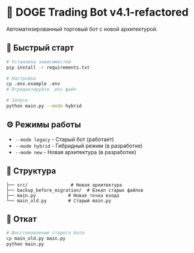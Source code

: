 # 🤖 DOGE Trading Bot v4.1-refactored

Автоматизированный торговый бот с новой архитектурой.

## 🚀 Быстрый старт

```bash
# Установка зависимостей
pip install -r requirements.txt

# Настройка
cp .env.example .env
# Отредактируйте .env файл

# Запуск
python main.py --mode hybrid
```

## ⚙️ Режимы работы

- `--mode legacy` - Старый бот (работает)
- `--mode hybrid` - Гибридный режим (в разработке)
- `--mode new` - Новая архитектура (в разработке)

## 📁 Структура

```
├── src/                # Новая архитектура
├── backup_before_migration/  # Бэкап старых файлов
├── main.py            # Новая точка входа
└── main_old.py        # Старый main.py
```

## 🔄 Откат

```bash
# Восстановление старого бота
cp main_old.py main.py
python main.py
```
